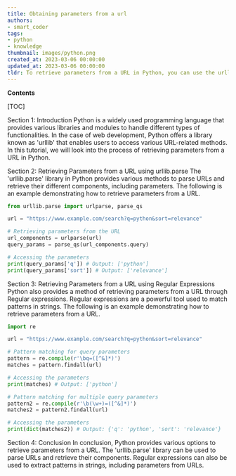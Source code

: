 ```yaml
---
title: Obtaining parameters from a url
authors:
- smart_coder
tags:
- python
- knowledge
thumbnail: images/python.png
created_at: 2023-03-06 00:00:00
updated_at: 2023-03-06 00:00:00
tldr: To retrieve parameters from a URL in Python, you can use the urllib.parse.parse\_qs() function.
---
```


**Contents**

[TOC]

Section 1: Introduction
Python is a widely used programming language that provides various libraries and modules to handle different types of functionalities. In the case of web development, Python offers a library known as 'urllib' that enables users to access various URL-related methods. In this tutorial, we will look into the process of retrieving parameters from a URL in Python.

Section 2: Retrieving Parameters from a URL using urllib.parse
The 'urllib.parse' library in Python provides various methods to parse URLs and retrieve their different components, including parameters. The following is an example demonstrating how to retrieve parameters from a URL.

```python
from urllib.parse import urlparse, parse_qs

url = "https://www.example.com/search?q=python&sort=relevance"

# Retrieving parameters from the URL
url_components = urlparse(url)
query_params = parse_qs(url_components.query)

# Accessing the parameters
print(query_params['q']) # Output: ['python']
print(query_params['sort']) # Output: ['relevance']
```

Section 3: Retrieving Parameters from a URL using Regular Expressions
Python also provides a method of retrieving parameters from a URL through Regular expressions. Regular expressions are a powerful tool used to match patterns in strings. The following is an example demonstrating how to retrieve parameters from a URL.

```python
import re

url = "https://www.example.com/search?q=python&sort=relevance"

# Pattern matching for query parameters
pattern = re.compile(r'\bq=([^&]*)')
matches = pattern.findall(url)

# Accessing the parameters
print(matches) # Output: ['python']

# Pattern matching for multiple query parameters
pattern2 = re.compile(r'\b(\w+)=([^&]*)')
matches2 = pattern2.findall(url)

# Accessing the parameters
print(dict(matches2)) # Output: {'q': 'python', 'sort': 'relevance'}
```

Section 4: Conclusion
In conclusion, Python provides various options to retrieve parameters from a URL. The 'urllib.parse' library can be used to parse URLs and retrieve their components. Regular expressions can also be used to extract patterns in strings, including parameters from URLs.
